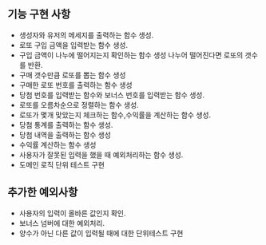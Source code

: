 ## 기능 구현 사항
- 생성자와 유저의 메세지를 출력하는 함수 생성.
- 로또 구입 금액을 입력받는 함수 생성.
- 구입 금액이 나누에 떨어지는지 확인하는 함수 생성 나누어 떨어진다면 로또의 갯수를 반환.
- 구매 갯수만큼 로또를 뽑는 함수 생성
- 구매한 로또 번호를 출력하는 함수 생성
- 당첨 번호를 입력받는 함수와 보너스 번호를 입력받는 함수 생성.
- 로또를 오름차순으로 정렬하는 함수 생성.
- 로또가 몇개 맞았는지 체크하는 함수,수익률을 계산하는 함수 생성.
- 당첨 통계를 출력하는 함수 생성.
- 당첨 내역을 출력하는 함수 생성
- 수익률 계산하는 함수 생성
- 사용자가 잘못된 입력을 했을 때 예외처리하는 함수 생성.
- 도메인 로직 단위 테스트 구현

## 추가한 예외사항
- 사용자의 입력이 올바른 값인지 확인.
- 보너스 넘버에 대한 예외처리.
- 양수가 아닌 다른 값이 입력될 때에 대한 단위테스트 구현